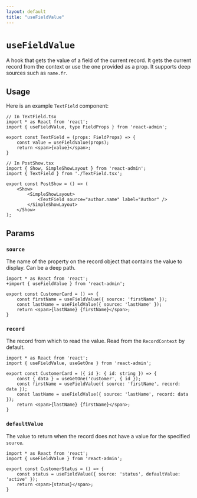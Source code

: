 ```yaml
---
layout: default
title: "useFieldValue"
---
```


# `useFieldValue`

A hook that gets the value of a field of the current record. It gets the current record from the context or use the one provided as a prop. It supports deep sources such as `name.fr`.

## Usage

Here is an example `TextField` component:

```tsx
// In TextField.tsx
import * as React from 'react';
import { useFieldValue, type FieldProps } from 'react-admin';

export const TextField = (props: FieldProps) => {
    const value = useFieldValue(props);
    return <span>{value}</span>;
}

// In PostShow.tsx
import { Show, SimpleShowLayout } from 'react-admin';
import { TextField } from './TextField.tsx';

export const PostShow = () => (
    <Show>
        <SimpleShowLayout>
            <TextField source="author.name" label="Author" />
        </SimpleShowLayout>
    </Show>
);
```

## Params

### `source`

The name of the property on the record object that contains the value to display. Can be a deep path.

```tsx
import * as React from 'react';
+import { useFieldValue } from 'react-admin';

export const CustomerCard = () => {
    const firstName = useFieldValue({ source: 'firstName' });
    const lastName = useFieldValue({ source: 'lastName' });
    return <span>{lastName} {firstName}</span>;
}
```

### `record`

The record from which to read the value. Read from the `RecordContext` by default.


```tsx
import * as React from 'react';
import { useFieldValue, useGetOne } from 'react-admin';

export const CustomerCard = ({ id }: { id: string }) => {
    const { data } = useGetOne('customer', { id });
    const firstName = useFieldValue({ source: 'firstName', record: data });
    const lastName = useFieldValue({ source: 'lastName', record: data });
    return <span>{lastName} {firstName}</span>;
}
```

### `defaultValue`

The value to return when the record does not have a value for the specified `source`.

```tsx
import * as React from 'react';
import { useFieldValue } from 'react-admin';

export const CustomerStatus = () => {
    const status = useFieldValue({ source: 'status', defaultValue: 'active' });
    return <span>{status}</span>;
}
```
